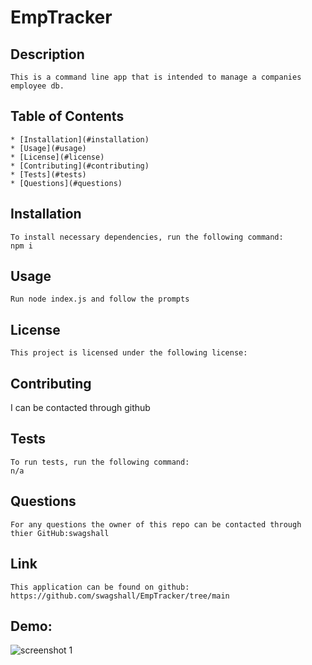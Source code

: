 # EmpTracker

  ## Description
    This is a command line app that is intended to manage a companies employee db.

  ## Table of Contents
    * [Installation](#installation)
    * [Usage](#usage)
    * [License](#license)
    * [Contributing](#contributing)
    * [Tests](#tests)
    * [Questions](#questions)
  
  ## Installation 
    To install necessary dependencies, run the following command: 
    npm i

   
  ## Usage
    Run node index.js and follow the prompts

  ## License
    
    This project is licensed under the following license: 

  ## Contributing 
   I can be contacted through github

  ## Tests 
    To run tests, run the following command:
    n/a

  ## Questions 
    For any questions the owner of this repo can be contacted through thier GitHub:swagshall 

  ## Link 
    This application can be found on github: https://github.com/swagshall/EmpTracker/tree/main


  ## Demo:

<img src=".\EmpTrackerDemoVid.gif" alt="screenshot 1">



